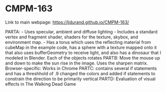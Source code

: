 # CMPM-163

Link to main webpage: https://ljdurand.github.io/CMPM-163/

PARTA: - Uses specular, ambient and diffuse lighting
       - Includes a standard vertex and fragment shader, shaders for the texture, skybox, and environment map. 
       - Has a torus which uses the reflecting material from cubeMap in the example code, has a sphere with a texture mapped onto it
         that also uses bufferGeometry to receive light, and also has a dinosaur that I modeled in Blender. Each of the objects rotates
PARTB: Move the mouse up and down to make the sun rise in the image. Uses the sharpen matrix. 
       Browser-specific: Works in Chrome
PARTC: contains several if statements and has a threshhold of .9
       changed the colors and added if statements to constrain the direction to be primarily vertical
PARTD: Evaluation of visual effects in The Walking Dead Game
       
